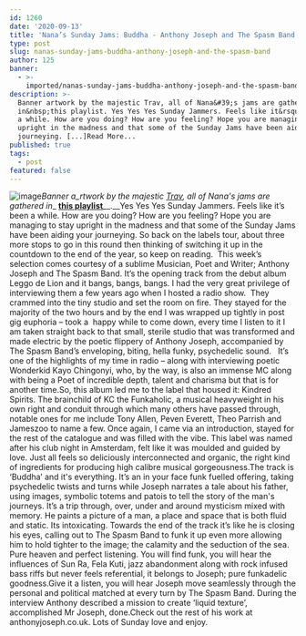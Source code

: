 ```yaml
---
id: 1260
date: '2020-09-13'
title: 'Nana’s Sunday Jams: Buddha - Anthony Joseph and The Spasm Band - Loose Lips'
type: post
slug: nanas-sunday-jams-buddha-anthony-joseph-and-the-spasm-band
author: 125
banner:
  - >-
    imported/nanas-sunday-jams-buddha-anthony-joseph-and-the-spasm-band/image1260.jpeg
description: >-
  Banner artwork by the majestic Trav, all of Nana&#39;s jams are gathered
  in&nbsp;this playlist. Yes Yes Yes Sunday Jammers. Feels like it&rsquo;s been
  a while. How are you doing? How are you feeling? Hope you are managing to stay
  upright in the madness and that some of the Sunday Jams have been aiding your
  journeying. [...]Read More...
published: true
tags:
  - post
featured: false
---
```

![image](../imported/nanas-sunday-jams-buddha-anthony-joseph-and-the-spasm-band/image1260.jpeg)_Banner a_rtwork by the majestic [Trav](https://www.backdownwarchild.co.uk/), all of Nana's jams are gathered in__ [__this playlist__](https://open.spotify.com/playlist/12UoQ8ov5i6P8BIfm2lOjS?si=jarAn1CXSEuYB9vAxJidOg)__.__Yes Yes Yes Sunday Jammers. Feels like it’s been a while. How are you doing? How are you feeling? Hope you are managing to stay upright in the madness and that some of the Sunday Jams have been aiding your journeying. So back on the labels tour, about three more stops to go in this round then thinking of switching it up in the countdown to the end of the year, so keep on reading.  This week’s selection comes courtesy of a sublime Musician, Poet and Writer; Anthony Joseph and The Spasm Band. It’s the opening track from the debut album Leggo de Lion and it bangs, bangs, bangs. I had the very great privilege of interviewing them a few years ago when I hosted a radio show.  They crammed into the tiny studio and set the room on fire. They stayed for the majority of the two hours and by the end I was wrapped up tightly in post gig euphoria – took a  happy while to come down, every time I listen to it I am taken straight back to that small, sterile studio that was transformed and made electric by the poetic flippery of Anthony Joseph, accompanied by The Spasm Band’s enveloping, biting, hella funky, psychedelic sound.   It’s one of the highlights of my time in radio – along with interviewing poetic Wonderkid Kayo Chingonyi, who, by the way, is also an immense MC along with being a Poet of incredible depth, talent and charisma but that is for another time.So, this album led me to the label that housed it: Kindred Spirits. The brainchild of KC the Funkaholic, a musical heavyweight in his own right and conduit through which many others have passed through, notable ones for me include Tony Allen, Peven Everett, Theo Parrish and Jameszoo to name a few. Once again, I came via an introduction, stayed for the rest of the catalogue and was filled with the vibe. This label was named after his club night in Amsterdam, felt like it was moulded and guided by love. Just all feels so deliciously interconnected and organic, the right kind of ingredients for producing high calibre musical gorgeousness.The track is ‘Buddha’ and it's everything. It’s an in your face funk fuelled offering, taking psychedelic twists and turns while Joseph narrates a tale about his father, using images, symbolic totems and patois to tell the story of the man's journeys. It’s a trip through, over, under and around mysticism mixed with memory. He paints a picture of a man, a place and space that is both fluid and static. Its intoxicating. Towards the end of the track it’s like he is closing his eyes, calling out to The Spasm Band to funk it up even more allowing him to hold tighter to the image; the calamity and the seduction of the sea. Pure heaven and perfect listening. You will find funk, you will hear the influences of Sun Ra, Fela Kuti, jazz abandonment along with rock infused bass riffs but never feels referential, it belongs to Joseph; pure funkadelic goodness.Give it a listen, you will hear Joseph move seamlessly through the personal and political matched at every turn by The Spasm Band. During the interview Anthony described a mission to create ‘liquid texture’, accomplished Mr Joseph, done.Check out the rest of his work at anthonyjoseph.co.uk. Lots of Sunday love and enjoy.